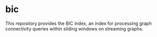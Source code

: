 # bic
This repository provides the BIC index, an index for processing graph connectivity queries within sliding windows on streaming graphs.
